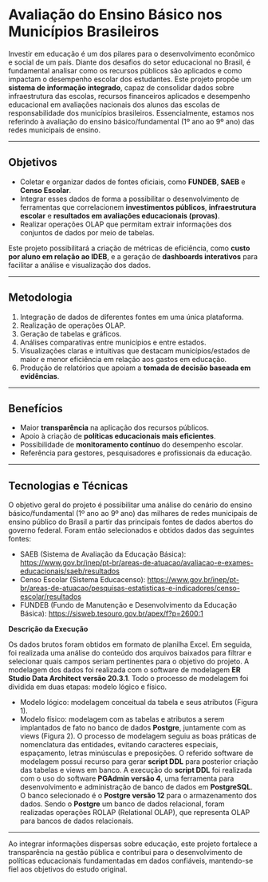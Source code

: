 # Avaliação do Ensino Básico nos Municípios Brasileiros

Investir em educação é um dos pilares para o desenvolvimento econômico e social de um país. Diante dos desafios do setor educacional no Brasil, é fundamental analisar como os recursos públicos são aplicados e como impactam o desempenho escolar dos estudantes. Este projeto propõe um **sistema de informação integrado**, capaz de consolidar dados sobre infraestrutura das escolas, recursos financeiros aplicados e desempenho educacional em avaliações nacionais dos alunos das escolas de responsabilidade dos municípios brasileiros. Essencialmente, estamos nos referindo à avaliação do ensino básico/fundamental (1º ano ao 9º ano) das redes municipais de ensino.

---

## Objetivos

- Coletar e organizar dados de fontes oficiais, como **FUNDEB**, **SAEB** e **Censo Escolar**.
- Integrar esses dados de forma a possibilitar o desenvolvimento de ferramentas que correlacionem **investimentos públicos**, **infraestrutura escolar** e **resultados em avaliações educacionais (provas)**.
- Realizar operações OLAP que permitam extrair informações dos conjuntos de dados por meio de tabelas. 

Este projeto possibilitará a criação de métricas de eficiência, como **custo por aluno em relação ao IDEB**, e a geração de **dashboards interativos** para facilitar a análise e visualização dos dados.

---

## Metodologia

1. Integração de dados de diferentes fontes em uma única plataforma.
2. Realização de operações OLAP.
3. Geração de tabelas e gráficos.
4. Análises comparativas entre municípios e entre estados.
5. Visualizações claras e intuitivas que destacam municípios/estados de maior e menor eficiência em relação aos gastos em educação.
6. Produção de relatórios que apoiam a **tomada de decisão baseada em evidências**.

---

## Benefícios

- Maior **transparência** na aplicação dos recursos públicos.
- Apoio à criação de **políticas educacionais mais eficientes**.
- Possibilidade de **monitoramento contínuo** do desempenho escolar.
- Referência para gestores, pesquisadores e profissionais da educação.

---

## Tecnologias e Técnicas

O objetivo geral do projeto é possibilitar uma análise do cenário do ensino básico/fundamental (1º ano ao 9º ano) das milhares de redes municipais de ensino público do Brasil a partir das principais fontes de dados abertos do governo federal. Foram então selecionados e obtidos dados das seguintes fontes:

- SAEB (Sistema de Avaliação da Educação Básica): https://www.gov.br/inep/pt-br/areas-de-atuacao/avaliacao-e-exames-educacionais/saeb/resultados
- Censo Escolar (Sistema Educacenso): https://www.gov.br/inep/pt-br/areas-de-atuacao/pesquisas-estatisticas-e-indicadores/censo-escolar/resultados
- FUNDEB (Fundo de Manutenção e Desenvolvimento da Educação Básica): https://sisweb.tesouro.gov.br/apex/f?p=2600:1

**Descrição da Execução**

Os dados brutos foram obtidos em formato de planilha Excel. Em seguida, foi realizada uma análise do conteúdo dos arquivos baixados para filtrar e selecionar quais campos seriam pertinentes para o objetivo do projeto.
A modelagem dos dados foi realizada com o software de modelagem **ER Studio Data Architect versão 20.3.1**. Todo o processo de modelagem foi dividida em duas etapas: modelo lógico e físico.
- Modelo lógico: modelagem conceitual da tabela e seus atributos (Figura 1).
- Modelo físico: modelagem com as tabelas e atributos a serem implantados de fato no banco de dados **Postgre**, juntamente com as views (Figura 2).
O processo de modelagem seguiu as boas práticas de nomenclatura das entidades, evitando caracteres especiais, espaçamento, letras minúsculas e preposições. O referido software de modelagem possui recurso para gerar **script DDL** para posterior criação das tabelas e views em banco.
A execução do **script DDL** foi realizada com o uso do software **PGAdmin versão 4**, uma ferramenta para desenvolvimento e administração de banco de dados em **PostgreSQL**.
O banco selecionado é o **Postgre versão 12** para o armazenamento dos dados. Sendo o **Postgre** um banco de dados relacional, foram realizadas operações ROLAP (Relational OLAP), que representa OLAP para bancos de dados relacionais.

---

Ao integrar informações dispersas sobre educação, este projeto fortalece a transparência na gestão pública e contribui para o desenvolvimento de políticas educacionais fundamentadas em dados confiáveis, mantendo-se fiel aos objetivos do estudo original.

